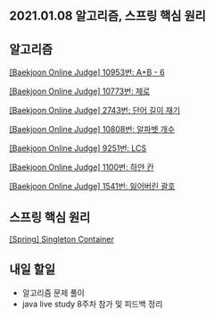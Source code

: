## 2021.01.08 알고리즘, 스프링 핵심 원리

## 알고리즘
[[Baekjoon Online Judge] 10953번: A+B - 6](https://hyeonic.tistory.com/43)

[[Baekjoon Online Judge] 10773번: 제로](https://hyeonic.tistory.com/44)

[[Baekjoon Online Judge] 2743번: 단어 길이 재기](https://hyeonic.tistory.com/45)

[[Baekjoon Online Judge] 10808번: 알파벳 개수](https://hyeonic.tistory.com/46)

[[Baekjoon Online Judge] 9251번: LCS](https://hyeonic.tistory.com/47)

[[Baekjoon Online Judge] 1100번: 하얀 칸](https://hyeonic.tistory.com/48)

[[Baekjoon Online Judge] 1541번: 잃어버린 괄호](https://hyeonic.tistory.com/49)

## 스프링 핵심 원리
[[Spring] Singleton Container](https://hyeonic.tistory.com/50)

## 내일 할일
 - 알고리즘 문제 풀이
 - java live study 8주차 참가 및 피드백 정리